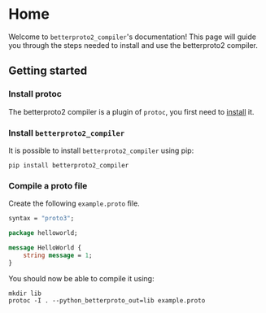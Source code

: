 Home
====

Welcome to `betterproto2_compiler`'s documentation! This page will guide you through the
steps needed to install and use the betterproto2 compiler.


## Getting started

### Install protoc

The betterproto2 compiler is a plugin of `protoc`, you first need to [install](https://grpc.io/docs/protoc-installation/) it.

### Install `betterproto2_compiler`

It is possible to install `betterproto2_compiler` using pip:

```
pip install betterproto2_compiler
```

### Compile a proto file

Create the following `example.proto` file.

```proto
syntax = "proto3";

package helloworld;

message HelloWorld {
    string message = 1;
}
```

You should now be able to compile it using:

```
mkdir lib
protoc -I . --python_betterproto_out=lib example.proto
```
